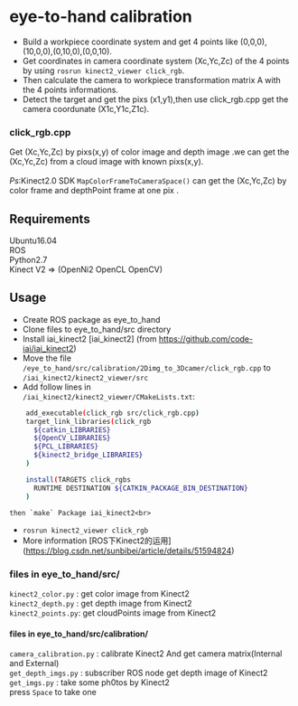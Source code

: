 eye-to-hand calibration 
=========================
* Build a workpiece coordinate system and get 4 points like (0,0,0),(10,0,0),(0,10,0),(0,0,10).<br> 
* Get coordinates in camera coordinate system (Xc,Yc,Zc) of the 4 points by using `rosrun kinect2_viewer click_rgb`.<br> 
* Then calculate the camera to workpiece transformation matrix A with the 4 points informations.<br> 
* Detect the target and get the pixs (x1,y1),then use click_rgb.cpp get the camera coordunate (X1c,Y1c,Z1c).<br> 

### click_rgb.cpp
Get (Xc,Yc,Zc) by pixs(x,y) of color image and depth image .we can get the (Xc,Yc,Zc) from a cloud image with known pixs(x,y).<br> <br> 
*Ps*:Kinect2.0 SDK `MapColorFrameToCameraSpace()` can get the (Xc,Yc,Zc) by color frame and depthPoint frame at one pix .<br> 

## Requirements

Ubuntu16.04<br> 
ROS<br> 
Python2.7<br> 
Kinect V2 => (OpenNi2 OpenCL OpenCV)<br> 

## Usage

* Create ROS package as eye_to_hand <br> 
* Clone files to eye_to_hand/src directory<br> 
* Install iai_kinect2 [iai_kinect2] (from https://github.com/code-iai/iai_kinect2) <br> 
* Move the file `/eye_to_hand/src/calibration/2Dimg_to_3Dcamer/click_rgb.cpp` to  `/iai_kinect2/kinect2_viewer/src` <br> 
* Add follow lines in<br> `/iai_kinect2/kinect2_viewer/CMakeLists.txt`:<br> 
```Bash
	add_executable(click_rgb src/click_rgb.cpp) 
	target_link_libraries(click_rgb
	  ${catkin_LIBRARIES}
	  ${OpenCV_LIBRARIES} 
	  ${PCL_LIBRARIES}
	  ${kinect2_bridge_LIBRARIES}
	)

	install(TARGETS click_rgbs
	  RUNTIME DESTINATION ${CATKIN_PACKAGE_BIN_DESTINATION}
	)
```
 
	then `make` Package iai_kinect2<br> 
* `rosrun kinect2_viewer click_rgb`<br>
* More information [ROS下Kinect2的运用]	(https://blog.csdn.net/sunbibei/article/details/51594824)

### files in eye_to_hand/src/
`kinect2_color.py` : get color image from Kinect2<br>
`kinect2_depth.py` : get depth image from Kinect2<br>
`kinect2_points.py`: get cloudPoints image from Kinect2<br>

#### files in eye_to_hand/src/calibration/ 
`camera_calibration.py` : calibrate Kinect2 And get camera matrix(Internal and External)<br>
`get_depth_imgs.py` : subscriber ROS node get depth image of Kinect2<br>
`get_imgs.py` : take some ph0tos by Kinect2<br> press `Space` to take one<br>

